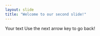 ```yaml
---
layout: slide
title: "Welcome to our second slide!"
---
```

Your text
Use the next arrow key to go back!
